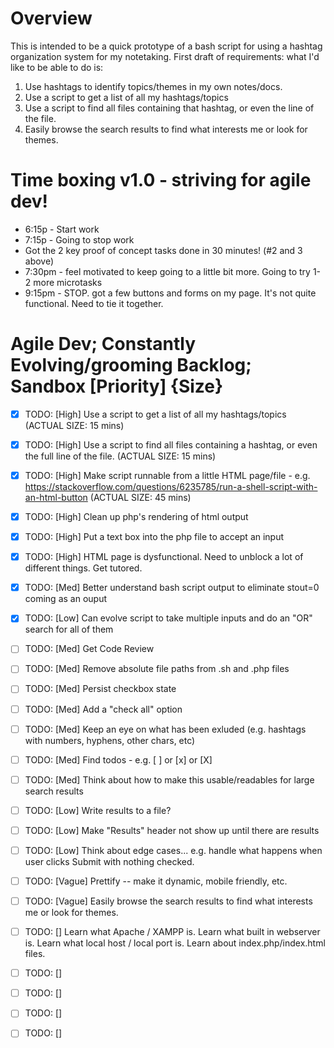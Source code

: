 # Overview
This is intended to be a quick prototype of a bash script for using a hashtag organization system for my notetaking. First draft of requirements: what I'd like to be able to do is:
1. Use hashtags to identify topics/themes in my own notes/docs.
1. Use a script to get a list of all my hashtags/topics
1. Use a script to find all files containing that hashtag, or even the line of the file.
1. Easily browse the search results to find what interests me or look for themes.

# Time boxing v1.0 - striving for agile dev!
* 6:15p - Start work
* 7:15p - Going to stop work
* Got the 2 key proof of concept tasks done in 30 minutes! (#2 and 3 above)
* 7:30pm - feel motivated to keep going to a little bit more. Going to try 1-2 more microtasks
* 9:15pm - STOP. got a few buttons and forms on my page. It's not quite functional. Need to tie it together.

# Agile Dev; Constantly Evolving/grooming Backlog; Sandbox [Priority] {Size}
- [x] TODO: [High] Use a script to get a list of all my hashtags/topics (ACTUAL SIZE: 15 mins)
- [x] TODO: [High] Use a script to find all files containing a hashtag, or even the full line of the file. (ACTUAL SIZE: 15 mins)
- [x] TODO: [High] Make script runnable from a little HTML page/file - e.g. https://stackoverflow.com/questions/6235785/run-a-shell-script-with-an-html-button (ACTUAL SIZE: 45 mins)
- [x] TODO: [High] Clean up php's rendering of html output
- [x] TODO: [High] Put a text box into the php file to accept an input
- [x] TODO: [High] HTML page is dysfunctional. Need to unblock a lot of different things. Get tutored.
- [x] TODO: [Med] Better understand bash script output to eliminate stout=0 coming as an ouput
- [x] TODO: [Low] Can evolve script to take multiple inputs and do an "OR" search for all of them
- [ ] TODO: [Med] Get Code Review
- [ ] TODO: [Med] Remove absolute file paths from .sh and .php files
- [ ] TODO: [Med] Persist checkbox state
- [ ] TODO: [Med] Add a "check all" option
- [ ] TODO: [Med] Keep an eye on what has been exluded (e.g. hashtags with numbers, hyphens, other chars, etc)
- [ ] TODO: [Med] Find todos - e.g. [ ] or [x] or [X]
- [ ] TODO: [Med] Think about how to make this usable/readables for large search results
- [ ] TODO: [Low] Write results to a file?
- [ ] TODO: [Low] Make "Results" header not show up until there are results
- [ ] TODO: [Low] Think about edge cases... e.g. handle what happens when user clicks Submit with nothing checked.
- [ ] TODO: [Vague] Prettify -- make it dynamic, mobile friendly, etc.
- [ ] TODO: [Vague] Easily browse the search results to find what interests me or look for themes.
- [ ] TODO: [] Learn what Apache / XAMPP is. Learn what built in webserver is. Learn what local host / local port is. Learn about index.php/index.html files. 
- [ ] TODO: []
- [ ] TODO: []
- [ ] TODO: []
- [ ] TODO: []


